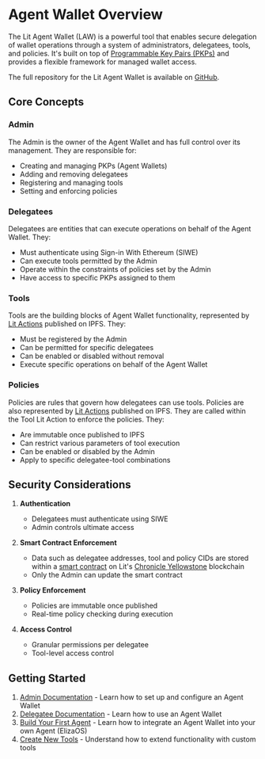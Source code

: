 # Agent Wallet Overview

The Lit Agent Wallet (LAW) is a powerful tool that enables secure delegation of wallet operations through a system of administrators, delegatees, tools, and policies. It's built on top of [Programmable Key Pairs (PKPs)](../user-wallets/pkps/overview.md) and provides a flexible framework for managed wallet access.

The full repository for the Lit Agent Wallet is available on [GitHub](https://github.com/LIT-Protocol/agent-wallet).

## Core Concepts

### Admin
The Admin is the owner of the Agent Wallet and has full control over its management. They are responsible for:
- Creating and managing PKPs (Agent Wallets)
- Adding and removing delegatees
- Registering and managing tools
- Setting and enforcing policies

### Delegatees
Delegatees are entities that can execute operations on behalf of the Agent Wallet. They:
- Must authenticate using Sign-in With Ethereum (SIWE)
- Can execute tools permitted by the Admin
- Operate within the constraints of policies set by the Admin
- Have access to specific PKPs assigned to them

### Tools
Tools are the building blocks of Agent Wallet functionality, represented by [Lit Actions](../sdk/serverless-signing/overview.md) published on IPFS. They:
- Must be registered by the Admin
- Can be permitted for specific delegatees
- Can be enabled or disabled without removal
- Execute specific operations on behalf of the Agent Wallet

### Policies
Policies are rules that govern how delegatees can use tools. Policies are also represented by [Lit Actions](../sdk/serverless-signing/overview.md) published on IPFS. They are called within the Tool Lit Action to enforce the policies. They:
- Are immutable once published to IPFS
- Can restrict various parameters of tool execution
- Can be enabled or disabled by the Admin
- Apply to specific delegatee-tool combinations

## Security Considerations

1. **Authentication**
   - Delegatees must authenticate using SIWE
   - Admin controls ultimate access

2. **Smart Contract Enforcement**
   - Data such as delegatee addresses, tool and policy CIDs are stored within a [smart contract](https://github.com/LIT-Protocol/agent-wallet/tree/main/packages/aw-contracts) on Lit's [Chronicle Yellowstone](../connecting-to-a-lit-network/lit-blockchains/chronicle-yellowstone.md) blockchain
   - Only the Admin can update the smart contract

3. **Policy Enforcement**
   - Policies are immutable once published
   - Real-time policy checking during execution

4. **Access Control**
   - Granular permissions per delegatee
   - Tool-level access control

## Getting Started

1. [Admin Documentation](./admin/overview.md) - Learn how to set up and configure an Agent Wallet
2. [Delegatee Documentation](./delegatee/overview.md) - Learn how to use an Agent Wallet
3. [Build Your First Agent](./building.md) - Learn how to integrate an Agent Wallet into your own Agent (ElizaOS)
4. [Create New Tools](./new-tool.md) - Understand how to extend functionality with custom tools



